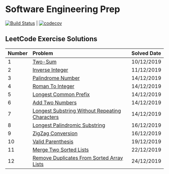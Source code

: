 # Software Engineering Prep

[![Build Status](https://travis-ci.com/hpnog/computingProblems.svg?branch=master)](https://travis-ci.com/hpnog/computingProblems) | [![codecov](https://codecov.io/gh/hpnog/computingProblems/branch/master/graph/badge.svg)](https://codecov.io/gh/hpnog/computingProblems)

## LeetCode Exercise Solutions

| Number         | Problem                                                                                                              | Solved Date |
| :------------- | :------------------------------------------------------------------------------------------------------------------- | :---------- |
| 1              | [Two-Sum](src/leetCodeSolutions/twoSum.h)                                                                            | 10/12/2019  |
| 2              | [Inverse Integer](src/leetCodeSolutions/inverseInteger.h)                                                            | 11/12/2019  |
| 3              | [Palindrome Number](src/leetCodeSolutions/palindromeNumber.h)                                                        | 14/12/2019  |
| 4              | [Roman To Integer](src/leetCodeSolutions/romanToInteger.h)                                                           | 14/12/2019  |
| 5              | [Longest Common Prefix](src/leetCodeSolutions/longestCommonPrefix.h)                                                 | 14/12/2019  |
| 6              | [Add Two Numbers](src/leetCodeSolutions/addTwoNumbers.h)                                                             | 14/12/2019  |
| 7              | [Longest Substring Without Repeating Characters](src/leetCodeSolutions/longestSubstringWithoutRepeatingCharacters.h) | 14/12/2019  |
| 8              | [Longest Palindromic Substring](src/leetCodeSolutions/longestPalindromicSubstring.h)                                 | 16/12/2019  |
| 9              | [ZigZag Conversion](src/leetCodeSolutions/zigzagConversion.h)                                                        | 16/12/2019  |
| 10             | [Valid Parenthesis](src/leetCodeSolutions/validParenthesis.h)                                                        | 19/12/2019  |
| 11             | [Merge Two Sorted Lists](src/leetCodeSolutions/mergeTwoSortedLists.h)                                                | 22/12/2019  |
| 12             | [Remove Duplicates From Sorted Array Lists](src/leetCodeSolutions/removeDuplicatesFromSortedArray.h)                 | 24/12/2019  |
